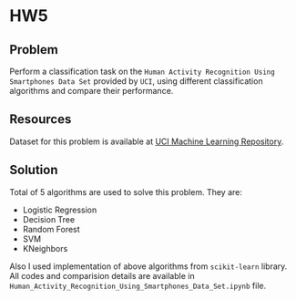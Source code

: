 # HW5

## Problem
Perform a classification task on the `Human Activity Recognition Using Smartphones Data Set` provided by `UCI`, using different classification algorithms and compare their performance.

## Resources
Dataset for this problem is available at [UCI Machine Learning Repository](https://archive.ics.uci.edu/ml/datasets/Human+Activity+Recognition+Using+Smartphones).

## Solution
Total of 5 algorithms are used to solve this problem. They are:
- Logistic Regression
- Decision Tree
- Random Forest
- SVM
- KNeighbors

Also I used implementation of above algorithms from `scikit-learn` library. All codes and comparision details are available in `Human_Activity_Recognition_Using_Smartphones_Data_Set.ipynb` file.